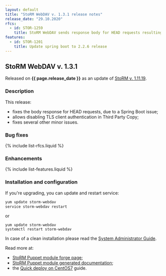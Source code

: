 ```yaml
---
layout: default
title: "StoRM WebDAV v. 1.3.1 release notes"
release_date: "29.10.2020"
rfcs:
  - id: STOR-1259
    title: StoRM WebDAV sends response body for HEAD requests resulting in errors
features:
  - id: STOR-1201
    title: Update spring boot to 2.2.6 release
---
```


## StoRM WebDAV v. 1.3.1

Released on **{{ page.release_date }}** as an update of [StoRM v. 1.11.19][release-notes].

### Description

This release:

- fixes the body response for HEAD requests, due to a Spring Boot issue;
- allows disabling TLS client authentication in Third Party Copy;
- fixes several other minor issues.

### Bug fixes

{% include list-rfcs.liquid %}

### Enhancements

{% include list-features.liquid %}

### Installation and configuration

If you're upgrading, you can update and restart service:

```bash
yum update storm-webdav
service storm-webdav restart
```

or

```
yum update storm-webdav
systemctl restart storm-webdav
```

In case of a clean installation please read the [System Administrator Guide][storm-sysadmin-guide].

Read more at:
* [StoRM Puppet module forge page][stormpuppetmodule];
* [StoRM Puppet module generated documentation][stormpuppetmoduledoc];
* the [Quick deploy on CentOS7][quickdeploy] guide.

[stormpuppetmodule]: https://forge.puppet.com/cnafsd/storm
[stormpuppetmoduledoc]: https://italiangrid.github.io/storm-puppet-module/

[release-notes]: {{site.baseurl}}/release-notes/StoRM-v1.11.19.html
[storm-sysadmin-guide]: {{site.baseurl}}/documentation/sysadmin-guide/1.11.19

[quickdeploy]: {{site.baseurl}}/documentation/sysadmin-guide/1.11.19/quick-deployments/centos7/
[dav-guide]: {{site.baseurl}}/documentation/sysadmin-guide/1.11.19/installation-guides/storm-webdav/storm-webdav-guide/

